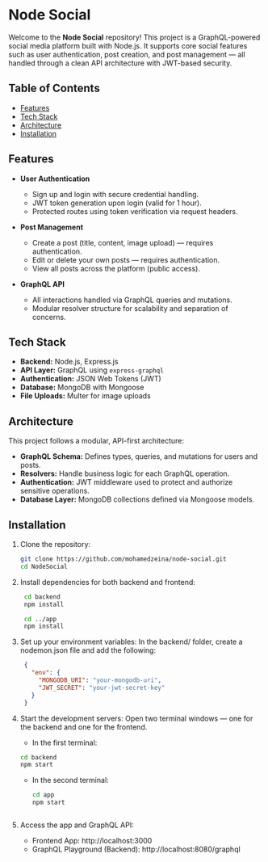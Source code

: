# Node Social

Welcome to the **Node Social** repository! This project is a GraphQL-powered social media platform built with Node.js. It supports core social features such as user authentication, post creation, and post management — all handled through a clean API architecture with JWT-based security.

## Table of Contents

- [Features](#features)
- [Tech Stack](#tech-stack)
- [Architecture](#architecture)
- [Installation](#installation)

## Features

- **User Authentication**
  - Sign up and login with secure credential handling.
  - JWT token generation upon login (valid for 1 hour).
  - Protected routes using token verification via request headers.

- **Post Management**
  - Create a post (title, content, image upload) — requires authentication.
  - Edit or delete your own posts — requires authentication.
  - View all posts across the platform (public access).

- **GraphQL API**
  - All interactions handled via GraphQL queries and mutations.
  - Modular resolver structure for scalability and separation of concerns.

## Tech Stack

- **Backend:** Node.js, Express.js
- **API Layer:** GraphQL using `express-graphql`
- **Authentication:** JSON Web Tokens (JWT)
- **Database:** MongoDB with Mongoose
- **File Uploads:** Multer for image uploads


## Architecture

This project follows a modular, API-first architecture:

- **GraphQL Schema:** Defines types, queries, and mutations for users and posts.
- **Resolvers:** Handle business logic for each GraphQL operation.
- **Authentication:** JWT middleware used to protect and authorize sensitive operations.
- **Database Layer:** MongoDB collections defined via Mongoose models.

## Installation

1. Clone the repository:
   
   ```bash
   git clone https://github.com/mohamedzeina/node-social.git
   cd NodeSocial
   ```
2. Install dependencies for both backend and frontend:
   
   ```bash
    cd backend
    npm install

    cd ../app
    npm install
   ```
3. Set up your environment variables:
   In the backend/ folder, create a nodemon.json file and add the following:
   
   ```json
    {
      "env": {
        "MONGODB_URI": "your-mongodb-uri",
        "JWT_SECRET": "your-jwt-secret-key"
      }
    }
   ```
4. Start the development servers:
   Open two terminal windows — one for the backend and one for the frontend.
   - In the first terminal:
     
   ```bash
   cd backend
   npm start
   ```

   - In the second terminal:
     ```bash
     cd app
     npm start
   ```
5. Access the app and GraphQL API:
   - Frontend App: http://localhost:3000
   - GraphQL Playground (Backend): http://localhost:8080/graphql
      
   
   
